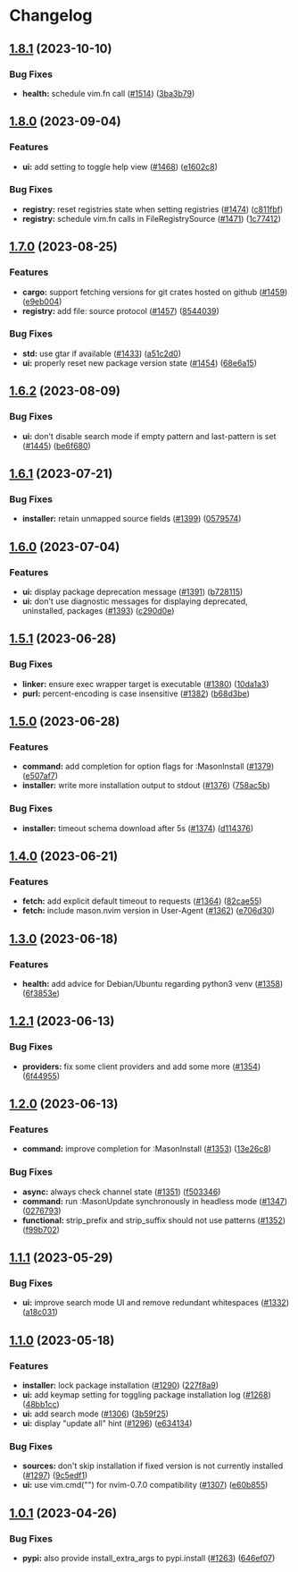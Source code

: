 # Changelog

## [1.8.1](https://github.com/williamboman/mason.nvim/compare/v1.8.0...v1.8.1) (2023-10-10)


### Bug Fixes

* **health:** schedule vim.fn call ([#1514](https://github.com/williamboman/mason.nvim/issues/1514)) ([3ba3b79](https://github.com/williamboman/mason.nvim/commit/3ba3b79f73d5411e72c7df5445150f4e9278d4d7))

## [1.8.0](https://github.com/williamboman/mason.nvim/compare/v1.7.0...v1.8.0) (2023-09-04)


### Features

* **ui:** add setting to toggle help view ([#1468](https://github.com/williamboman/mason.nvim/issues/1468)) ([e1602c8](https://github.com/williamboman/mason.nvim/commit/e1602c868f938877057cb6f45e50859cb55cad96))


### Bug Fixes

* **registry:** reset registries state when setting registries ([#1474](https://github.com/williamboman/mason.nvim/issues/1474)) ([c811fbf](https://github.com/williamboman/mason.nvim/commit/c811fbf09c7642eebb37d6694f1a016a043f6ed3))
* **registry:** schedule vim.fn calls in FileRegistrySource ([#1471](https://github.com/williamboman/mason.nvim/issues/1471)) ([1c77412](https://github.com/williamboman/mason.nvim/commit/1c77412d7ff73e453cdc5366c8d7cd98d2242802))

## [1.7.0](https://github.com/williamboman/mason.nvim/compare/v1.6.2...v1.7.0) (2023-08-25)


### Features

* **cargo:** support fetching versions for git crates hosted on github ([#1459](https://github.com/williamboman/mason.nvim/issues/1459)) ([e9eb004](https://github.com/williamboman/mason.nvim/commit/e9eb0048cecc577a1eec534485d3e010487b46a7))
* **registry:** add file: source protocol ([#1457](https://github.com/williamboman/mason.nvim/issues/1457)) ([8544039](https://github.com/williamboman/mason.nvim/commit/85440397264a31208721e4501c93b23a4940b27e))


### Bug Fixes

* **std:** use gtar if available ([#1433](https://github.com/williamboman/mason.nvim/issues/1433)) ([a51c2d0](https://github.com/williamboman/mason.nvim/commit/a51c2d063c5377ee9e58c5f9cda7c7436787be72))
* **ui:** properly reset new package version state ([#1454](https://github.com/williamboman/mason.nvim/issues/1454)) ([68e6a15](https://github.com/williamboman/mason.nvim/commit/68e6a153d7cd1251eb85ebb48d2e351e9ab940b8))

## [1.6.2](https://github.com/williamboman/mason.nvim/compare/v1.6.1...v1.6.2) (2023-08-09)


### Bug Fixes

* **ui:** don't disable search mode if empty pattern and last-pattern is set ([#1445](https://github.com/williamboman/mason.nvim/issues/1445)) ([be6f680](https://github.com/williamboman/mason.nvim/commit/be6f680774a75a06ceede3bd7159df2388f49b04))

## [1.6.1](https://github.com/williamboman/mason.nvim/compare/v1.6.0...v1.6.1) (2023-07-21)


### Bug Fixes

* **installer:** retain unmapped source fields ([#1399](https://github.com/williamboman/mason.nvim/issues/1399)) ([0579574](https://github.com/williamboman/mason.nvim/commit/05795741895ee16062eabeb0d89bff7cbcd693fa))

## [1.6.0](https://github.com/williamboman/mason.nvim/compare/v1.5.1...v1.6.0) (2023-07-04)


### Features

* **ui:** display package deprecation message ([#1391](https://github.com/williamboman/mason.nvim/issues/1391)) ([b728115](https://github.com/williamboman/mason.nvim/commit/b7281153cd9167d2b1a5d8cbda1ba8d4ad9fa8c2))
* **ui:** don't use diagnostic messages for displaying deprecated, uninstalled, packages ([#1393](https://github.com/williamboman/mason.nvim/issues/1393)) ([c290d0e](https://github.com/williamboman/mason.nvim/commit/c290d0e4ab6da9cac1e26684e53fba0b615862ed))

## [1.5.1](https://github.com/williamboman/mason.nvim/compare/v1.5.0...v1.5.1) (2023-06-28)


### Bug Fixes

* **linker:** ensure exec wrapper target is executable ([#1380](https://github.com/williamboman/mason.nvim/issues/1380)) ([10da1a3](https://github.com/williamboman/mason.nvim/commit/10da1a33b4ac24ad4d76a9af91871720ac6b65e4))
* **purl:** percent-encoding is case insensitive ([#1382](https://github.com/williamboman/mason.nvim/issues/1382)) ([b68d3be](https://github.com/williamboman/mason.nvim/commit/b68d3be4b664671002221d43c82e74a0f1006b26))

## [1.5.0](https://github.com/williamboman/mason.nvim/compare/v1.4.0...v1.5.0) (2023-06-28)


### Features

* **command:** add completion for option flags for :MasonInstall ([#1379](https://github.com/williamboman/mason.nvim/issues/1379)) ([e507af7](https://github.com/williamboman/mason.nvim/commit/e507af7b996dae90404345abb2bc88540f931589))
* **installer:** write more installation output to stdout ([#1376](https://github.com/williamboman/mason.nvim/issues/1376)) ([758ac5b](https://github.com/williamboman/mason.nvim/commit/758ac5b35e823eee74a90f855b2a66afc51ec92d))


### Bug Fixes

* **installer:** timeout schema download after 5s ([#1374](https://github.com/williamboman/mason.nvim/issues/1374)) ([d114376](https://github.com/williamboman/mason.nvim/commit/d11437645af60449ff252b2c9abda103c5610520))

## [1.4.0](https://github.com/williamboman/mason.nvim/compare/v1.3.0...v1.4.0) (2023-06-21)


### Features

* **fetch:** add explicit default timeout to requests ([#1364](https://github.com/williamboman/mason.nvim/issues/1364)) ([82cae55](https://github.com/williamboman/mason.nvim/commit/82cae550c87466b1163b216bdb9c71cb71dd8f67))
* **fetch:** include mason.nvim version in User-Agent ([#1362](https://github.com/williamboman/mason.nvim/issues/1362)) ([e706d30](https://github.com/williamboman/mason.nvim/commit/e706d305fbcc8701bd30e31dd727aee2853b9db9))

## [1.3.0](https://github.com/williamboman/mason.nvim/compare/v1.2.1...v1.3.0) (2023-06-18)


### Features

* **health:** add advice for Debian/Ubuntu regarding python3 venv ([#1358](https://github.com/williamboman/mason.nvim/issues/1358)) ([6f3853e](https://github.com/williamboman/mason.nvim/commit/6f3853e5ae8c200e29d2e394e479d9c3f8e018f5))

## [1.2.1](https://github.com/williamboman/mason.nvim/compare/v1.2.0...v1.2.1) (2023-06-13)


### Bug Fixes

* **providers:** fix some client providers and add some more ([#1354](https://github.com/williamboman/mason.nvim/issues/1354)) ([6f44955](https://github.com/williamboman/mason.nvim/commit/6f4495590a0f9e121b483c9b1236fbabbd80da7a))

## [1.2.0](https://github.com/williamboman/mason.nvim/compare/v1.1.1...v1.2.0) (2023-06-13)


### Features

* **command:** improve completion for :MasonInstall ([#1353](https://github.com/williamboman/mason.nvim/issues/1353)) ([13e26c8](https://github.com/williamboman/mason.nvim/commit/13e26c81ff5074ee8f095a791cd37fc1cec37377))


### Bug Fixes

* **async:** always check channel state ([#1351](https://github.com/williamboman/mason.nvim/issues/1351)) ([f503346](https://github.com/williamboman/mason.nvim/commit/f5033463bb911a136e577fc6f339328f162e2b4a))
* **command:** run :MasonUpdate synchronously in headless mode ([#1347](https://github.com/williamboman/mason.nvim/issues/1347)) ([0276793](https://github.com/williamboman/mason.nvim/commit/02767937fc2e1b214c854a8fdde26ae1d3529dd6))
* **functional:** strip_prefix and strip_suffix should not use patterns ([#1352](https://github.com/williamboman/mason.nvim/issues/1352)) ([f99b702](https://github.com/williamboman/mason.nvim/commit/f99b70233e49db2229350bb82d9ddc6e2f4131c0))

## [1.1.1](https://github.com/williamboman/mason.nvim/compare/v1.1.0...v1.1.1) (2023-05-29)


### Bug Fixes

* **ui:** improve search mode UI and remove redundant whitespaces ([#1332](https://github.com/williamboman/mason.nvim/issues/1332)) ([a18c031](https://github.com/williamboman/mason.nvim/commit/a18c031c72a3c7576ba5dc60ee30de8290c8757c))

## [1.1.0](https://github.com/williamboman/mason.nvim/compare/v1.0.1...v1.1.0) (2023-05-18)


### Features

* **installer:** lock package installation ([#1290](https://github.com/williamboman/mason.nvim/issues/1290)) ([227f8a9](https://github.com/williamboman/mason.nvim/commit/227f8a9aaae495f481c768f8346edfceaf6d2951))
* **ui:** add keymap setting for toggling package installation log ([#1268](https://github.com/williamboman/mason.nvim/issues/1268)) ([48bb1cc](https://github.com/williamboman/mason.nvim/commit/48bb1cc33a1fefe94f5ce4972446a1c6ad849f15))
* **ui:** add search mode ([#1306](https://github.com/williamboman/mason.nvim/issues/1306)) ([3b59f25](https://github.com/williamboman/mason.nvim/commit/3b59f25d435fb1b8d36c4cc26410c3569f0bd795))
* **ui:** display "update all" hint ([#1296](https://github.com/williamboman/mason.nvim/issues/1296)) ([e634134](https://github.com/williamboman/mason.nvim/commit/e634134312bb936f472468a401c9cae6485ab54b))


### Bug Fixes

* **sources:** don't skip installation if fixed version is not currently installed ([#1297](https://github.com/williamboman/mason.nvim/issues/1297)) ([9c5edf1](https://github.com/williamboman/mason.nvim/commit/9c5edf13c2e6bd5223eebfeb4557ccc841acaa0e))
* **ui:** use vim.cmd("") for nvim-0.7.0 compatibility ([#1307](https://github.com/williamboman/mason.nvim/issues/1307)) ([e60b855](https://github.com/williamboman/mason.nvim/commit/e60b855bfa8c7d34387200daa6e54a5e22d3da05))

## [1.0.1](https://github.com/williamboman/mason.nvim/compare/v1.0.0...v1.0.1) (2023-04-26)


### Bug Fixes

* **pypi:** also provide install_extra_args to pypi.install ([#1263](https://github.com/williamboman/mason.nvim/issues/1263)) ([646ef07](https://github.com/williamboman/mason.nvim/commit/646ef07907e0960987c13c0b13f69eb808cc66ad))
